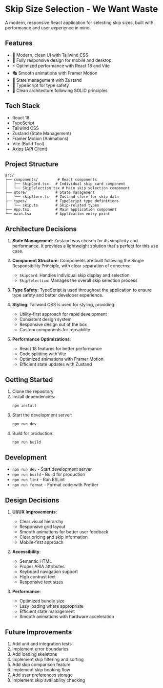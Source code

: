 # Skip Size Selection - We Want Waste

A modern, responsive React application for selecting skip sizes, built with performance and user experience in mind.

## Features

- 🎨 Modern, clean UI with Tailwind CSS
- 📱 Fully responsive design for mobile and desktop
- ⚡ Optimized performance with React 18 and Vite
- 🎭 Smooth animations with Framer Motion
- 🔄 State management with Zustand
- 🎯 TypeScript for type safety
- 🧪 Clean architecture following SOLID principles

## Tech Stack

- React 18
- TypeScript
- Tailwind CSS
- Zustand (State Management)
- Framer Motion (Animations)
- Vite (Build Tool)
- Axios (API Client)

## Project Structure

```
src/
├── components/         # React components
│   ├── SkipCard.tsx   # Individual skip card component
│   └── SkipSelection.tsx # Main skip selection component
├── store/             # State management
│   └── skipStore.ts   # Zustand store for skip data
├── types/             # TypeScript type definitions
│   └── skip.ts        # Skip-related types
├── App.tsx            # Main application component
└── main.tsx           # Application entry point
```

## Architecture Decisions

1. **State Management**: Zustand was chosen for its simplicity and performance. It provides a lightweight solution that's perfect for this use case.

2. **Component Structure**: Components are built following the Single Responsibility Principle, with clear separation of concerns:
   - `SkipCard`: Handles individual skip display and selection
   - `SkipSelection`: Manages the overall skip selection process

3. **Type Safety**: TypeScript is used throughout the application to ensure type safety and better developer experience.

4. **Styling**: Tailwind CSS is used for styling, providing:
   - Utility-first approach for rapid development
   - Consistent design system
   - Responsive design out of the box
   - Custom components for reusability

5. **Performance Optimizations**:
   - React 18 features for better performance
   - Code splitting with Vite
   - Optimized animations with Framer Motion
   - Efficient state updates with Zustand

## Getting Started

1. Clone the repository
2. Install dependencies:
   ```bash
   npm install
   ```
3. Start the development server:
   ```bash
   npm run dev
   ```
4. Build for production:
   ```bash
   npm run build
   ```

## Development

- `npm run dev` - Start development server
- `npm run build` - Build for production
- `npm run lint` - Run ESLint
- `npm run format` - Format code with Prettier

## Design Decisions

1. **UI/UX Improvements**:
   - Clear visual hierarchy
   - Responsive grid layout
   - Smooth animations for better user feedback
   - Clear pricing and skip information
   - Mobile-first approach

2. **Accessibility**:
   - Semantic HTML
   - Proper ARIA attributes
   - Keyboard navigation support
   - High contrast text
   - Responsive text sizes

3. **Performance**:
   - Optimized bundle size
   - Lazy loading where appropriate
   - Efficient state management
   - Smooth animations with hardware acceleration

## Future Improvements

1. Add unit and integration tests
2. Implement error boundaries
3. Add loading skeletons
4. Implement skip filtering and sorting
5. Add skip comparison feature
6. Implement skip booking flow
7. Add user preferences storage
8. Implement skip availability checking
